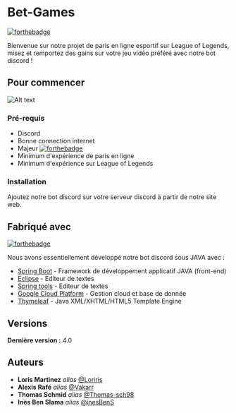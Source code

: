 # Bet-Games

[![forthebadge](https://forthebadge.com/images/badges/uses-html.svg)](https://forthebadge.com)

Bienvenue sur notre projet de paris en ligne esportif sur League of Legends, misez et remportez des gains sur votre jeu vidéo préféré avec notre bot discord !

## Pour commencer

![Alt text](/blob/main/src/main/resources/static/images/logo_bot_discord.jpg?raw=true "Bet-Games logo")

### Pré-requis

- Discord
- Bonne connection internet
- Majeur [![forthebadge](https://forthebadge.com/images/badges/ages-18.svg)](https://forthebadge.com)
- Minimum d'expérience de paris en ligne
- Minimum d'expérience sur League of Legends

### Installation

Ajoutez notre bot discord sur votre serveur discord à partir de notre site web.  

## Fabriqué avec

[![forthebadge](https://forthebadge.com/images/badges/made-with-java.svg)](https://forthebadge.com)

Nous avons essentiellement développé notre bot discord sous JAVA avec :

* [Spring Boot](https://spring.io/projects/spring-boot) -  Framework de développement applicatif JAVA (front-end)
* [Eclipse](https://www.eclipse.org/) - Editeur de textes
* [Spring tools](https://spring.io/tools) - Editeur de textes
* [Google Cloud Platform](https://cloud.google.com/) - Gestion cloud et base de donnée
* [Thymeleaf](https://www.thymeleaf.org/) - Java XML/XHTML/HTML5 Template Engine

## Versions

**Dernière version :** 4.0

## Auteurs

* **Loris Martinez** _alias_ [@Loriris](https://github.com/Loriris)
* **Alexis Rafé** _alias_ [@Vakarr](https://github.com/Vakarr)
* **Thomas Schmid** _alias_ [@Thomas-sch98](https://github.com/Thomas-sch98)
* **Inès Ben Slama** _alias_ [@inesBenS](https://github.com/inesBenS)
